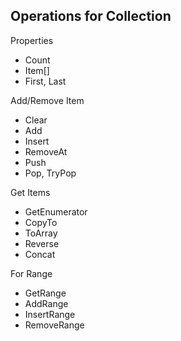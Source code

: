 ## Operations for Collection

Properties
- Count
- Item[]
- First, Last

Add/Remove Item
- Clear
- Add
- Insert
- RemoveAt
- Push
- Pop, TryPop

Get Items
- GetEnumerator
- CopyTo
- ToArray
- Reverse
- Concat

For Range
- GetRange
- AddRange
- InsertRange
- RemoveRange
